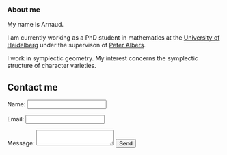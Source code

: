 ### About me

My name is Arnaud.

I am currently working as a PhD student in mathematics at the [University of Heidelberg](https://www.uni-heidelberg.de/) under the supervison of [Peter Albers](https://www.mathi.uni-heidelberg.de/~palbers/).

I work in symplectic geometry. My interest concerns the symplectic structure of character varieties.

## Contact me

<html>
<head>
<meta charset="utf-8">
<title>Contact Form</title>
</head>
<body>


<form method="post" action="contact.php">
	<p><label for="name">Name:</label>
	<input type="text" class="text" name="cf_name" id="name" /></p>
	<p><label for="email">Email:</label>
	<input type="text" class="text" name="cf_email" id="email" /></p>
	<label for="text">Message:</label>
	<textarea class="text" name="cf_message" id="message"></textarea>
	<input type="submit" class="submit" value="Send" />
</form>


</body>
</html>
